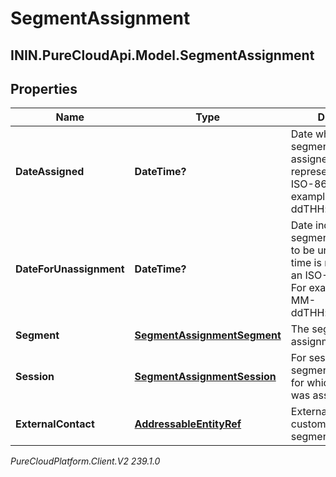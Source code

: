 # SegmentAssignment

## ININ.PureCloudApi.Model.SegmentAssignment

## Properties

|Name | Type | Description | Notes|
|------------ | ------------- | ------------- | -------------|
| **DateAssigned** | **DateTime?** | Date when the segment was assigned. Date time is represented as an ISO-8601 string. For example: yyyy-MM-ddTHH:mm:ss[.mmm]Z | |
| **DateForUnassignment** | **DateTime?** | Date indicating when a segment is scheduled to be unassigned. Date time is represented as an ISO-8601 string. For example: yyyy-MM-ddTHH:mm:ss[.mmm]Z | |
| **Segment** | [**SegmentAssignmentSegment**](SegmentAssignmentSegment) | The segment the assignment is for. | |
| **Session** | [**SegmentAssignmentSession**](SegmentAssignmentSession) | For session-scoped segments, the session for which the segment was assigned. | [optional] |
| **ExternalContact** | [**AddressableEntityRef**](AddressableEntityRef) | External contact of the customer to which the segment is assigned. | |



_PureCloudPlatform.Client.V2 239.1.0_
